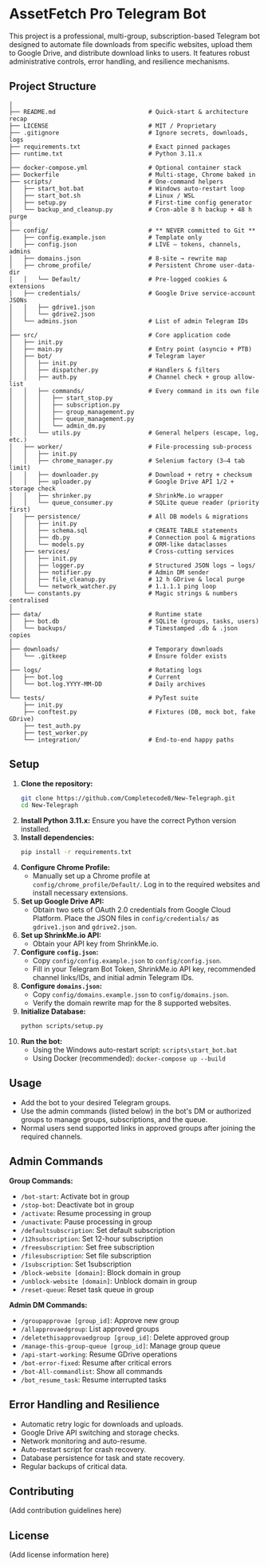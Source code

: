 # AssetFetch Pro Telegram Bot

This project is a professional, multi-group, subscription-based Telegram bot designed to automate file downloads from specific websites, upload them to Google Drive, and distribute download links to users. It features robust administrative controls, error handling, and resilience mechanisms.

## Project Structure

```
│
├── README.md                          # Quick-start & architecture recap
├── LICENSE                            # MIT / Proprietary
├── .gitignore                         # Ignore secrets, downloads, logs
├── requirements.txt                   # Exact pinned packages
├── runtime.txt                        # Python 3.11.x
│
├── docker-compose.yml                 # Optional container stack
├── Dockerfile                         # Multi-stage, Chrome baked in
├── scripts/                           # One-command helpers
│   ├── start_bot.bat                  # Windows auto-restart loop
│   ├── start_bot.sh                   # Linux / WSL
│   ├── setup.py                       # First-time config generator
│   └── backup_and_cleanup.py          # Cron-able 8 h backup + 48 h purge
│
├── config/                            # ** NEVER committed to Git **
│   ├── config.example.json            # Template only
│   ├── config.json                    # LIVE – tokens, channels, admins
│   ├── domains.json                   # 8-site → rewrite map
│   ├── chrome_profile/                # Persistent Chrome user-data-dir
│   │   └── Default/                   # Pre-logged cookies & extensions
│   ├── credentials/                   # Google Drive service-account JSONs
│   │   ├── gdrive1.json
│   │   └── gdrive2.json
│   └── admins.json                    # List of admin Telegram IDs
│
├── src/                               # Core application code
│   ├── init.py
│   ├── main.py                        # Entry point (asyncio + PTB)
│   ├── bot/                           # Telegram layer
│   │   ├── init.py
│   │   ├── dispatcher.py              # Handlers & filters
│   │   ├── auth.py                    # Channel check + group allow-list
│   │   ├── commands/                  # Every command in its own file
│   │   │   ├── start_stop.py
│   │   │   ├── subscription.py
│   │   │   ├── group_management.py
│   │   │   ├── queue_management.py
│   │   │   └── admin_dm.py
│   │   └── utils.py                   # General helpers (escape, log, etc.)
│   ├── worker/                        # File-processing sub-process
│   │   ├── init.py
│   │   ├── chrome_manager.py          # Selenium factory (3–4 tab limit)
│   │   ├── downloader.py              # Download + retry + checksum
│   │   ├── uploader.py                # Google Drive API 1/2 + storage check
│   │   ├── shrinker.py                # ShrinkMe.io wrapper
│   │   └── queue_consumer.py          # SQLite queue reader (priority first)
│   ├── persistence/                   # All DB models & migrations
│   │   ├── init.py
│   │   ├── schema.sql                 # CREATE TABLE statements
│   │   ├── db.py                      # Connection pool & migrations
│   │   └── models.py                  # ORM-like dataclasses
│   ├── services/                      # Cross-cutting services
│   │   ├── init.py
│   │   ├── logger.py                  # Structured JSON logs → logs/
│   │   ├── notifier.py                # Admin DM sender
│   │   ├── file_cleanup.py            # 12 h GDrive & local purge
│   │   └── network_watcher.py         # 1.1.1.1 ping loop
│   └── constants.py                   # Magic strings & numbers centralised
│
├── data/                              # Runtime state
│   ├── bot.db                         # SQLite (groups, tasks, users)
│   └── backups/                       # Timestamped .db & .json copies
│
├── downloads/                         # Temporary downloads
│   └── .gitkeep                       # Ensure folder exists
│
├── logs/                              # Rotating logs
│   ├── bot.log                        # Current
│   └── bot.log.YYYY-MM-DD             # Daily archives
│
└── tests/                             # PyTest suite
    ├── init.py
    ├── conftest.py                    # Fixtures (DB, mock bot, fake GDrive)
    ├── test_auth.py
    ├── test_worker.py
    └── integration/                   # End-to-end happy paths
```

## Setup

1.  **Clone the repository:**
    ```bash
    git clone https://github.com/Completecode8/New-Telegraph.git
    cd New-Telegraph
    ```
2.  **Install Python 3.11.x:** Ensure you have the correct Python version installed.
3.  **Install dependencies:**
    ```bash
    pip install -r requirements.txt
    ```
4.  **Configure Chrome Profile:**
    *   Manually set up a Chrome profile at `config/chrome_profile/Default/`. Log in to the required websites and install necessary extensions.
5.  **Set up Google Drive API:**
    *   Obtain two sets of OAuth 2.0 credentials from Google Cloud Platform. Place the JSON files in `config/credentials/` as `gdrive1.json` and `gdrive2.json`.
6.  **Set up ShrinkMe.io API:**
    *   Obtain your API key from ShrinkMe.io.
7.  **Configure `config.json`:**
    *   Copy `config/config.example.json` to `config/config.json`.
    *   Fill in your Telegram Bot Token, ShrinkMe.io API key, recommended channel links/IDs, and initial admin Telegram IDs.
8.  **Configure `domains.json`:**
    *   Copy `config/domains.example.json` to `config/domains.json`.
    *   Verify the domain rewrite map for the 8 supported websites.
9.  **Initialize Database:**
    ```bash
    python scripts/setup.py
    ```
10. **Run the bot:**
    *   Using the Windows auto-restart script: `scripts\start_bot.bat`
    *   Using Docker (recommended): `docker-compose up --build`

## Usage

*   Add the bot to your desired Telegram groups.
*   Use the admin commands (listed below) in the bot's DM or authorized groups to manage groups, subscriptions, and the queue.
*   Normal users send supported links in approved groups after joining the required channels.

## Admin Commands

**Group Commands:**

*   `/bot-start`: Activate bot in group
*   `/stop-bot`: Deactivate bot in group
*   `/activate`: Resume processing in group
*   `/unactivate`: Pause processing in group
*   `/defaultsubscription`: Set default subscription
*   `/12hsubscription`: Set 12-hour subscription
*   `/freesubscription`: Set free subscription
*   `/filesubscription`: Set file subscription
*   `/1subscription`: Set 1subscription
*   `/block-website [domain]`: Block domain in group
*   `/unblock-website [domain]`: Unblock domain in group
*   `/reset-queue`: Reset task queue in group

**Admin DM Commands:**

*   `/groupapprovae [group_id]`: Approve new group
*   `/allapprovaedgroup`: List approved groups
*   `/deletethisapprovaedgroup [group_id]`: Delete approved group
*   `/manage-this-group-queue [group_id]`: Manage group queue
*   `/api-start-working`: Resume GDrive operations
*   `/bot-error-fixed`: Resume after critical errors
*   `/bot-All-commandlist`: Show all commands
*   `/bot_resume_task`: Resume interrupted tasks

## Error Handling and Resilience

*   Automatic retry logic for downloads and uploads.
*   Google Drive API switching and storage checks.
*   Network monitoring and auto-resume.
*   Auto-restart script for crash recovery.
*   Database persistence for task and state recovery.
*   Regular backups of critical data.

## Contributing

(Add contribution guidelines here)

## License

(Add license information here)


